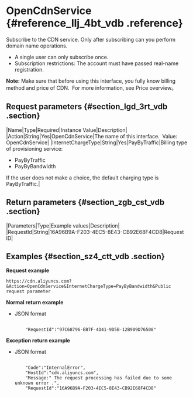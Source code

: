# OpenCdnService {#reference_llj_4bt_vdb .reference}

Subscribe to the CDN service. Only after subscribing can you perform domain name operations.

-   A single user can only subscribe once. 
-   Subscription restrictions: The account must have passed real-name registration.

**Note:** Make sure that before using this interface, you fully know billing method and price of CDN.  For more information, see Price overview。

## Request parameters {#section_lgd_3rt_vdb .section}

|Name|Type|Required|Instance Value|Description|
|Action|String|Yes|OpenCdnService|The name of this interface.  Value: OpenCdnService|
|InternetChargeType|String|Yes|PayByTraffic|Billing type of provisioning service:

 -   PayByTraffic
-   PayByBandwidth

 If the user does not make a choice, the default charging type is PayByTraffic.|

## Return parameters {#section_zgb_cst_vdb .section}

|Parameters|Type|Example values|Description|
|RequestId|String|16A96B9A-F203-4EC5-8E43-CB92E68F4CD8|Request ID|

## Examples {#section_sz4_ctt_vdb .section}

**Request example**

```
https://cdn.aliyuncs.com?&Action=OpenCdnService&InternetChargeType=PayByBandwidth&Public request parameter
```

**Normal return example**

-   JSON format

    ```
    
        "RequestId":"97C68796-EB7F-4D41-9D5B-12B909D76508"
    
    ```


**Exception return example**

-   JSON format

    ```
    
        "Code":"InternalError",
        "HostId":"cdn.aliyuncs.com",
        "Message:" The request processing has failed due to some unknown error .",
        "RequestId":"16A96B9A-F203-4EC5-8E43-CB92E68F4CD8"
    
    ```


